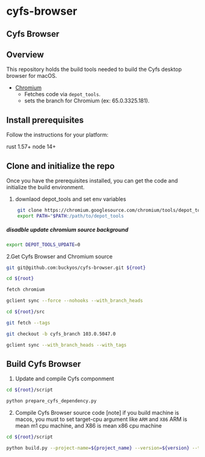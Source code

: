 # cyfs-browser

## Cyfs Browser

## Overview

This repository holds the build tools needed to build the Cyfs desktop browser for macOS.
  - [Chromium](https://chromium.googlesource.com/chromium/src.git)
    - Fetches code via `depot_tools`.
    - sets the branch for Chromium (ex: 65.0.3325.181).


## Install prerequisites

Follow the instructions for your platform:

rust 1.57+
node 14+


## Clone and initialize the repo

Once you have the prerequisites installed, you can get the code and initialize the build environment.

1. downlaod depot_tools and set env variables
```bash
    git clone https://chromium.googlesource.com/chromium/tools/depot_tools.git
    export PATH="$PATH:/path/to/depot_tools
```

##### disadble update chromium source background
```bash
export DEPOT_TOOLS_UPDATE=0
```


2.Get Cyfs Browser and Chromium source
```bash
git git@github.com:buckyos/cyfs-browser.git ${root}

cd ${root}

fetch chromium

gclient sync --force --nohooks --with_branch_heads

cd ${root}/src

git fetch --tags

git checkout -b cyfs_branch 103.0.5047.0

gclient sync --with_branch_heads --with_tags
```

## Build Cyfs Browser

1. Update and compile Cyfs componment
```bash
cd ${root}/script

python prepare_cyfs_dependency.py
```

2. Compile Cyfs Browser source code
[note] if you build machine is macos, you must to set target-cpu argument like `ARM` and `X86`
ARM is mean m1 cpu machine, and X86 is mean x86 cpu machine
```bash
cd ${root}/script

python build.py --project-name=${project_name} --version=${version} --target-cpu=ARM
```